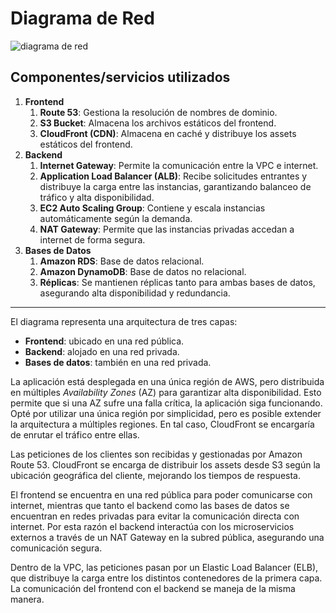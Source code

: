 # Diagrama de Red

![diagrama de red](images/network-diagrama.png)

## Componentes/servicios utilizados

1. **Frontend**
    1. **Route 53**: Gestiona la resolución de nombres de dominio.
    2. **S3 Bucket**: Almacena los archivos estáticos del frontend.
    3. **CloudFront (CDN)**: Almacena en caché y distribuye los assets estáticos del frontend.
2. **Backend**
    1. **Internet Gateway**: Permite la comunicación entre la VPC e internet.
    2. **Application Load Balancer (ALB)**: Recibe solicitudes entrantes y distribuye la carga entre las instancias, garantizando balanceo de tráfico y alta disponibilidad.
    3. **EC2 Auto Scaling Group**: Contiene y escala instancias automáticamente según la demanda.
    4. **NAT Gateway**: Permite que las instancias privadas accedan a internet de forma segura.
3. **Bases de Datos**
    1. **Amazon RDS**: Base de datos relacional.
    2. **Amazon DynamoDB**: Base de datos no relacional.
    3. **Réplicas**: Se mantienen réplicas tanto para ambas bases de datos, asegurando alta disponibilidad y redundancia.

---

El diagrama representa una arquitectura de tres capas:

- **Frontend**: ubicado en una red pública.
- **Backend**: alojado en una red privada.
- **Bases de datos**: también en una red privada.

La aplicación está desplegada en una única región de AWS, pero distribuida en múltiples *Availability Zones* (AZ) para garantizar alta disponibilidad. Esto permite que si una AZ sufre una falla crítica, la aplicación siga funcionando.
Opté por utilizar una única región por simplicidad, pero es posible extender la arquitectura a múltiples regiones. En tal caso, CloudFront se encargaría de enrutar el tráfico entre ellas.

Las peticiones de los clientes son recibidas y gestionadas por Amazon Route 53. CloudFront se encarga de distribuir los assets desde S3 según la ubicación geográfica del cliente, mejorando los tiempos de respuesta.

El frontend se encuentra en una red pública para poder comunicarse con internet, mientras que tanto el backend como las bases de datos se encuentran en redes privadas para evitar la comunicación directa con internet.
Por esta razón el backend interactúa con los microservicios externos a través de un NAT Gateway en la subred pública, asegurando una comunicación segura.

Dentro de la VPC, las peticiones pasan por un Elastic Load Balancer (ELB), que distribuye la carga entre los distintos contenedores de la primera capa. La comunicación del frontend con el backend se maneja de la misma manera.
